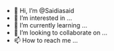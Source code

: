 - 👋 Hi, I’m @Saidiasaid
- 👀 I’m interested in ...
- 🌱 I’m currently learning ...
- 💞️ I’m looking to collaborate on ...
- 📫 How to reach me ...

<!---
Saidiasaid/Saidiasaid is a ✨ special ✨ repository because its `README.md` (this file) appears on your GitHub profile.
You can click the Preview link to take a look at your changes.
--->
